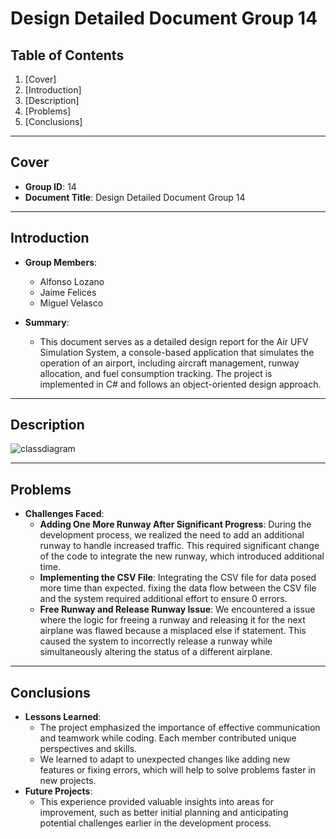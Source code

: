 # Design Detailed Document Group 14

## Table of Contents
1. [Cover]
2. [Introduction]
3. [Description]
4. [Problems]
5. [Conclusions]

---

## Cover
- **Group ID**: 14
- **Document Title**: Design Detailed Document Group 14

---

## Introduction
- **Group Members**:
  - Alfonso Lozano
  - Jaime Felices
  - Miguel Velasco
  
- **Summary**:
  - This document serves as a detailed design report for the Air UFV Simulation System, a console-based application that simulates the operation of an airport, including aircraft management, runway allocation, and fuel consumption tracking. The project is implemented in C# and follows an object-oriented design approach.

---

## Description
![classdiagram](https://github.com/user-attachments/assets/616ab7d5-c4c2-47cd-a26d-9a062ddad2c8)


---

## Problems
- **Challenges Faced**:
  - **Adding One More Runway After Significant Progress**: During the development process, we realized the need to add an additional runway to handle increased traffic. This required significant change of the code to integrate the new runway, which introduced additional time.
  - **Implementing the CSV File**: Integrating the CSV file for data posed more time than expected. fixing the data flow between the CSV file and the system required additional effort to ensure 0 errors.
  - **Free Runway and Release Runway Issue**: We encountered a issue where the logic for freeing a runway and releasing it for the next airplane was flawed because a misplaced else if statement. This caused the system to incorrectly release a runway while simultaneously altering the status of a different airplane.

---

## Conclusions
- **Lessons Learned**:
  - The project emphasized the importance of effective communication and teamwork while coding. Each member contributed unique perspectives and skills.
  - We learned to adapt to unexpected changes like adding new features or fixing errors, which will help to solve problems faster in new projects.
- **Future Projects**:
  - This experience provided valuable insights into areas for improvement, such as better initial planning and anticipating potential challenges earlier in the development process.
